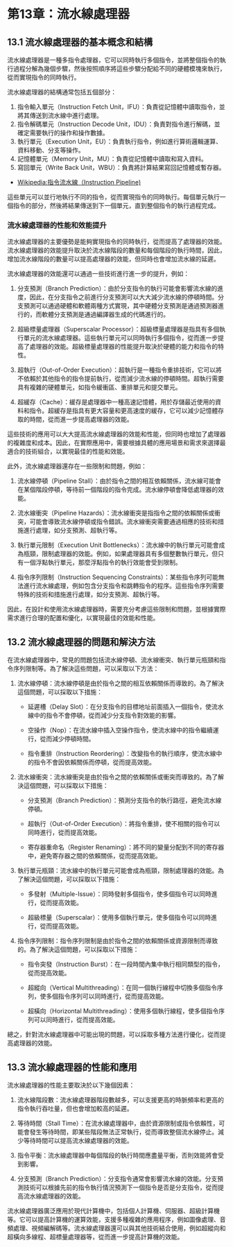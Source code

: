 # 第13章：流水線處理器

## 13.1 流水線處理器的基本概念和結構

流水線處理器是一種多指令處理器，它可以同時執行多個指令，並將整個指令的執行過程分解為幾個步驟，然後按照順序將這些步驟分配給不同的硬體模塊來執行，從而實現指令的同時執行。

流水線處理器的結構通常包括五個部分：

1. 指令輸入單元（Instruction Fetch Unit，IFU）：負責從記憶體中讀取指令，並將其傳送到流水線中進行處理。
2. 指令解碼單元（Instruction Decode Unit，IDU）：負責對指令進行解碼，並確定需要執行的操作和操作數據。
3. 執行單元（Execution Unit，EU）：負責執行指令，例如進行算術邏輯運算、資料移動、分支等操作。
4. 記憶體單元（Memory Unit，MU）：負責從記憶體中讀取和寫入資料。
5. 寫回單元（Write Back Unit，WBU）：負責將計算結果寫回記憶體或暫存器。

* [Wikipedia:指令流水線（Instruction Pipeline)](https://en.wikipedia.org/wiki/Instruction_pipelining)

這些單元可以並行地執行不同的指令，從而實現指令的同時執行。每個單元執行一個指令的部分，然後將結果傳送到下一個單元，直到整個指令的執行過程完成。

### 流水線處理器的性能和效能提升

流水線處理器的主要優勢是能夠實現指令的同時執行，從而提高了處理器的效能。流水線處理器的效能提升取決於流水線階段的數量和每個階段的執行時間，因此，增加流水線階段的數量可以提高處理器的效能，但同時也會增加流水線的延遲。

流水線處理器的效能還可以通過一些技術進行進一步的提升，例如：

1. 分支預測（Branch Prediction）：由於分支指令的執行可能會影響流水線的進度，因此，在分支指令之前進行分支預測可以大大減少流水線的停頓時間。分支預測可以通過硬體和軟體兩種方式實現，其中硬體分支預測是通過預測器進行的，而軟體分支預測是通過編譯器生成的代碼進行的。

2. 超級標量處理器（Superscalar Processor）：超級標量處理器是指具有多個執行單元的流水線處理器。這些執行單元可以同時執行多個指令，從而進一步提高了處理器的效能。超級標量處理器的性能提升取決於硬體的能力和指令的特性。

3. 超執行（Out-of-Order Execution）：超執行是一種指令重排技術，它可以將不依賴於其他指令的指令提前執行，從而減少流水線的停頓時間。超執行需要具有複雜的硬體單元，如指令緩衝區、重排單元和提交單元。

4. 超緩存（Cache）：緩存是處理器中一種高速記憶體，用於存儲最近使用的資料和指令。超緩存是指具有更大容量和更高速度的緩存，它可以減少記憶體存取的時間，從而進一步提高處理器的效能。

這些技術的應用可以大大提高流水線處理器的效能和性能，但同時也增加了處理器的複雜度和成本。因此，在實際應用中，需要根據具體的應用場景和需求來選擇最適合的技術組合，以實現最佳的性能和效能。

此外，流水線處理器還存在一些限制和問題，例如：

1. 流水線停頓（Pipeline Stall）：由於指令之間的相互依賴關係，流水線可能會在某個階段停頓，等待前一個階段的指令完成。流水線停頓會降低處理器的效能。

2. 流水線衝突（Pipeline Hazards）：流水線衝突是指指令之間的依賴關係或衝突，可能會導致流水線停頓或指令錯誤。流水線衝突需要通過相應的技術和措施進行處理，如分支預測、超執行等。

3. 執行單元限制（Execution Unit Bottlenecks）：流水線中的執行單元可能會成為瓶頸，限制處理器的效能。例如，如果處理器具有多個整數執行單元，但只有一個浮點執行單元，那麼浮點指令的執行效能會受到限制。

4. 指令序列限制（Instruction Sequencing Constraints）：某些指令序列可能無法進行流水線處理，例如包含分支指令和跳轉指令的程序。這些指令序列需要特殊的技術和措施進行處理，如分支預測、超執行等。

因此，在設計和使用流水線處理器時，需要充分考慮這些限制和問題，並根據實際需求進行合理的配置和優化，以實現最佳的效能和性能。

## 13.2 流水線處理器的問題和解決方法

在流水線處理器中，常見的問題包括流水線停頓、流水線衝突、執行單元瓶頸和指令序列限制等。為了解決這些問題，可以采取以下方法：

1. 流水線停頓：流水線停頓是由於指令之間的相互依賴關係而導致的。為了解決這個問題，可以採取以下措施：
    * 延遲槽（Delay Slot）：在分支指令的目標地址前面插入一個指令，使流水線中的指令不會停頓，從而減少分支指令對效能的影響。

    * 空操作（Nop）：在流水線中插入空操作指令，使流水線中的指令繼續運行，從而減少停頓時間。

    * 指令重排（Instruction Reordering）：改變指令的執行順序，使流水線中的指令不會因依賴關係而停頓，從而提高效能。

2. 流水線衝突：流水線衝突是由於指令之間的依賴關係或衝突而導致的。為了解決這個問題，可以採取以下措施：

    * 分支預測（Branch Prediction）：預測分支指令的執行路徑，避免流水線停頓。

    * 超執行（Out-of-Order Execution）：將指令重排，使不相關的指令可以同時進行，從而提高效能。

    * 寄存器重命名（Register Renaming）：將不同的變量分配到不同的寄存器中，避免寄存器之間的依賴關係，從而提高效能。

3. 執行單元瓶頸：流水線中的執行單元可能會成為瓶頸，限制處理器的效能。為了解決這個問題，可以採取以下措施：

    * 多發射（Multiple-Issue）：同時發射多個指令，使多個指令可以同時進行，從而提高效能。

    * 超級標量（Superscalar）：使用多個執行單元，使多個指令可以同時進行，從而提高效能。

4. 指令序列限制：指令序列限制是由於指令之間的依賴關係或資源限制而導致的。為了解決這個問題，可以採取以下措施：

    * 指令突發（Instruction Burst）：在一段時間內集中執行相同類型的指令，從而提高效能。

    * 超縱向（Vertical Multithreading）：在同一個執行線程中切換多個指令序列，使多個指令序列可以同時進行，從而提高效能。

    * 超橫向（Horizontal Multithreading）：使用多個執行線程，使多個指令序列可以同時進行，從而提高效能。

總之，針對流水線處理器中可能出現的問題，可以採取多種方法進行優化，從而提高處理器的效能。

## 13.3 流水線處理器的性能和應用

流水線處理器的性能主要取決於以下幾個因素：

1. 流水線階段數：流水線處理器階段數越多，可以支援更高的時脈頻率和更高的指令執行吞吐量，但也會增加較高的延遲。

2. 等待時間（Stall Time）：在流水線處理器中，由於資源限制或指令依賴性，可能會發生等待時間，即某些階段無法正常執行，從而導致整個流水線停止。減少等待時間可以提高流水線處理器的效能。

3. 指令平衡：流水線處理器中每個階段的執行時間應盡量平衡，否則效能將會受到影響。

4. 分支預測（Branch Prediction）：分支指令通常會影響流水線的效能。分支預測技術可以根據先前的指令執行情況預測下一個指令是否是分支指令，從而提高流水線處理器的效能。

流水線處理器廣泛應用於現代計算機中，包括個人計算機、伺服器、超級計算機等。它可以提高計算機的運算效能，支援多種複雜的應用程序，例如圖像處理、音頻處理、視頻編解碼等。流水線處理器還可以與其他技術結合使用，例如超縱向和超橫向多線程、超標量處理器等，從而進一步提高計算機的效能。
